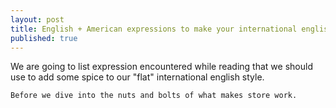 ```yaml
---
layout: post
title: English + American expressions to make your international english feel more english!
published: true
---
```


We are going to list expression encountered while reading that we should use to add some spice to our "flat" international english style.

`Before we dive into the nuts and bolts of what makes store work.`
